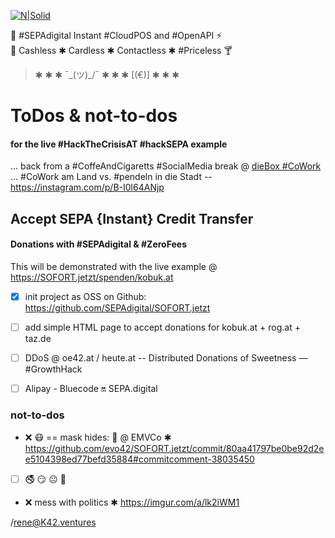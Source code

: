 [![N|Solid](https://SEPA.digital/pos/img/SEPAdigital-logo.png)](https://SEPA.id)



📱   #SEPAdigital Instant #CloudPOS and #OpenAPI  ⚡  
🏪   Cashless ✱ Cardless ✱ Contactless ✱ #Priceless  🍸



 > ✱ ✱ ✱     ¯\_(ツ)_/¯    ✱ ✱ ✱    [(€)]    ✱ ✱ ✱ 



# ToDos & not-to-dos
#### for the live #HackTheCrisisAT #hackSEPA example

... back from a #CoffeAndCigaretts #SocialMedia break @ [dieBox #CoWork](https://dieBOX.info)
... #CoWork am Land vs. #pendeln in die Stadt -- https://instagram.com/p/B-I0l64ANjp


## Accept SEPA {Instant} Credit Transfer
#### Donations with #SEPAdigital & #ZeroFees

This will be demonstrated with the live example @ https://SOFORT.jetzt/spenden/kobuk.at

- [x] init project as OSS on Github: https://github.com/SEPAdigital/SOFORT.jetzt
- [ ] add simple HTML page to accept donations for kobuk.at + rog.at + taz.de
- [ ] DDoS @ oe42.at / heute.at -- Distributed Donations of Sweetness — #GrowthHack
- [ ] Alipay - Bluecode 🔛 SEPA.digital


### not-to-dos

- ❌ 😷 == mask hides: 🤣 @ EMVCo ✱ https://github.com/evo42/SOFORT.jetzt/commit/80aa41797be0be92d2ee5104398ed77befd35884#commitcomment-38035450
- [ ] 🚭  😏  😐  🌳
- ❌ mess with politics ✱ https://imgur.com/a/lk2iWM1


/[rene@K42.ventures](mailto:rene@K42.ventures)